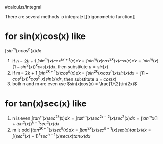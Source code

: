 #calculus/integral 

There are several methods to integrate [[trigonometric function]]

# for sin(x)cos(x) like

$\int sin^m(x)cos^n(x)dx$

1. if $n = 2k +1$
   $\int sin^m(x)cos^{2k+1}(x)dx = \int sin^m(x)cos^{2k}(x)cos(x)dx = \int sin^m(x)(1-sin^2(x))^kcos(x)dx$, then substitute $u =sin(x)$
2. if m = 2k + 1
   $\int sin^{2k+1}(x)cos^n(x)dx = \int sin^{2k}(x)cos^n(x)sin(x)dx = \int (1-cos^2(x))^kcos^n(x)sin(x)dx$, then substitute $u =cos(x)$
3. both n and m are even
   use $sin(x)cos(x) = \frac{1}{2}sin(2x)$

# for tan(x)sec(x) like

1. n is even
   $\int tan^m(x)sec^{2k}(x) dx = \int tan^m(x)sec^{2k-2}(x) sec^{2}(x)dx = \int tan^{m}x(1+tan^2(x))^{k-1}sec^2(x) dx$
2. m is odd
   $\int tan^{2k+1}(x)sec^{n}(x) dx = \int tan^{2k}(x)sec^{n-1}(x) sec(x)tan(x)dx = \int (sec^2(x)-1)^k sec^{n-1}(x)sec(x)tan(x) dx$

